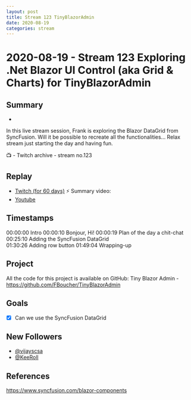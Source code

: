 ```yaml
---
layout: post
title: Stream 123 TinyBlazorAdmin
date: 2020-08-19
categories: stream
---
```



# 2020-08-19 - Stream 123 Exploring .Net Blazor UI Control (aka Grid & Charts) for TinyBlazorAdmin

## Summary
-

In this live stream session, Frank is exploring the Blazor DataGrid from SyncFusion. Will it be possible to recreate all the functionalities... Relax stream just starting the day and having fun.

📺 - Twitch archive - stream no.123

## Replay


- [Twitch (for 60 days)](https://www.twitch.tv/videos/)
⚡ Summary video:
- [Youtube](https://youtu.be/7ObsgIN65DQ)


## Timestamps


00:00:00 Intro
00:00:10 Bonjour, Hi!
00:00:19 Plan of the day a chit-chat  
00:25:10 Adding the SyncFusion DataGrid  
01:30:26 Adding row button
01:49:04 Wrapping-up


Project
-------

All the code for this project is available on GitHub: Tiny Blazor Admin - https://github.com/FBoucher/TinyBlazorAdmin


Goals
-----

- [X] Can we use the SyncFusion DataGrid


New Followers
-------------

- [@vijayscsa](https://www.twitch.tv/vijayscsa)
- [@KeeRoll](https://www.twitch.tv/KeeRoll)

References
----------

https://www.syncfusion.com/blazor-components
